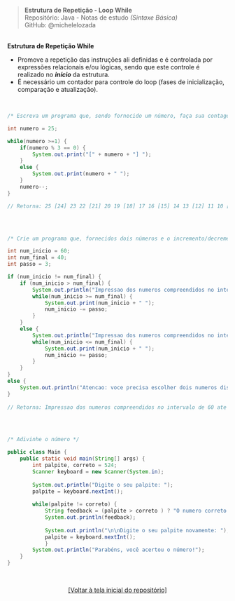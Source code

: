 > **Estrutura de Repetição - Loop While**  
> Repositório: Java - Notas de estudo *(Sintaxe Básica)*    
> GitHub: @michelelozada
&nbsp;
     
&nbsp;    
**Estrutura de Repetição While**     

- Promove a repetição das instruções ali definidas e é  controlada por expressões relacionais e/ou lógicas, sendo que este controle é realizado no ***início*** da estrutura.  
- É necessário um contador para controle do loop (fases de inicialização, comparação e atualização).  
&nbsp;
&nbsp;
```java

/* Escreva um programa que, sendo fornecido um número, faça sua contagem regressiva, destacando os números múltiplos de 3 */

int numero = 25;

while(numero >=1) {
	if(numero % 3 == 0) {
		System.out.print("[" + numero + "] ");
	}
	else {
		System.out.print(numero + " ");
	}	
	numero--;
}	

// Retorna: 25 [24] 23 22 [21] 20 19 [18] 17 16 [15] 14 13 [12] 11 10 [9] 8 7 [6] 5 4 [3] 2 1 
```
&nbsp;
&nbsp;   
```java

/* Crie um programa que, fornecidos dois números e o incremento/decremento, imprima o intervalo de números entre eles. */

int num_inicio = 60;
int num_final = 40;
int passo = 3;

if (num_inicio != num_final) {
	if (num_inicio > num_final) {
		System.out.println("Impressao dos numeros compreendidos no intervalo de " + num_inicio + " ate " + num_final + " (com decremento de " + passo +")");
		while(num_inicio >= num_final) {
			System.out.print(num_inicio + " ");
			num_inicio -= passo;
		}	
	}
	else {
		System.out.println("Impressao dos numeros compreendidos no intervalo de " + num_inicio + " ate " + num_final + " (com incremento de " + passo +")");
		while(num_inicio <= num_final) {
			System.out.print(num_inicio + " ");
			num_inicio += passo;
		}	
	}
}	
else {
	System.out.println("Atencao: voce precisa escolher dois numeros distintos para a criacao de um intervalo a ser impresso aqui.");
}	
	
// Retorna: Impressao dos numeros compreendidos no intervalo de 60 ate 40 (com decremento de 3): 60 57 54 51 48 45 42 			
```
&nbsp;
&nbsp; 
```java

/* Adivinhe o número */

public class Main {
	public static void main(String[] args) {
		int palpite, correto = 524;
		Scanner keyboard = new Scanner(System.in);
		
		System.out.println("Digite o seu palpite: ");
		palpite = keyboard.nextInt();
		
		while(palpite != correto) {
			String feedback = (palpite > correto ) ? "O numero correto é menor": "O numero correto é maior";
			System.out.println(feedback);
			
			System.out.println("\n\nDigite o seu palpite novamente: ");
			palpite = keyboard.nextInt();
			}
		System.out.println("Parabéns, você acertou o número!");
	}
}
```

&nbsp;

<div align="center">
<a href="https://github.com/michelelozada/Java-Study-Notes">[Voltar à tela inicial do repositório]</a>
</div>